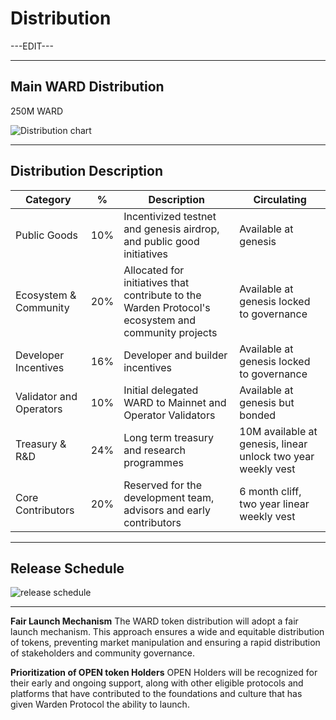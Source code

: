 # Distribution

---EDIT---

** **
## Main WARD Distribution
250M WARD

![Distribution chart](https://i.ibb.co/3CFddV3/distribution.png)

****

## Distribution Description

|Category|% | Description |Circulating|
|--|--|--|--|
| Public Goods | 10% | Incentivized testnet and genesis airdrop, and public good initiatives |Available at genesis
|Ecosystem & Community | 20%| Allocated for initiatives that contribute to the Warden Protocol's ecosystem and community projects|Available at genesis locked to governance
| Developer Incentives|16%|Developer and builder incentives  | Available at genesis locked to governance
| Validator and Operators |10%| Initial delegated WARD to Mainnet and Operator Validators |Available at genesis but bonded
| Treasury & R&D | 24% |Long term treasury and research programmes | 10M available at genesis, linear unlock two year weekly vest
| Core Contributors | 20% | Reserved for the development team, advisors and early contributors | 6 month cliff, two year linear weekly vest

****

## Release Schedule

![release schedule](https://i.ibb.co/RpSRCQ2/release.png)
***

**Fair Launch Mechanism**
The WARD token distribution will adopt a fair launch mechanism. This approach ensures a wide and equitable distribution of tokens, preventing market manipulation and ensuring a rapid distribution of stakeholders and community governance.

  
**Prioritization of OPEN token Holders**
OPEN Holders will be recognized for their early and ongoing support, along with other eligible protocols and platforms that have contributed to the foundations and culture that has given Warden Protocol the ability to launch.

